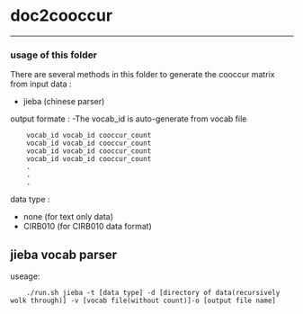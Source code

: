 # doc2cooccur
---
### usage of this folder

There are several methods in this folder to generate the cooccur matrix from input data :

- jieba 	(chinese parser)

output formate :
-The vocab_id is auto-generate from vocab file

		vocab_id vocab_id cooccur_count
		vocab_id vocab_id cooccur_count
		vocab_id vocab_id cooccur_count
		vocab_id vocab_id cooccur_count
		.
		.
		.

data type :

- none		(for text only data)
- CIRB010	(for CIRB010 data format)

jieba vocab parser
---

useage:

		./run.sh jieba -t [data type] -d [directory of data(recursively wolk through)] -v [vocab file(without count)]-o [output file name]
